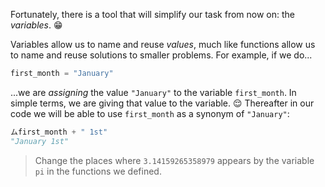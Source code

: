 Fortunately, there is a tool that will simplify our task from now on: the _variables_. :grin:

Variables allow us to name and reuse _values_, much like functions allow us to name and reuse solutions to smaller problems. For example, if we do...

``` python
first_month = "January"
```

...we are _assigning_ the value `"January"` to the variable `first_month`. In simple terms, we are giving that value to the variable. :relieved: Thereafter in our code we will be able to use `first_month` as a synonym of `"January"`:

```python
ムfirst_month + " 1st"
"January 1st"
``` 
  
> Change the places where `3.14159265358979` appears by the variable `pi`  in the functions we defined.
